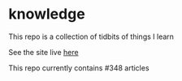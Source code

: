 # knowledge

This repo is a collection of tidbits of things I learn

See the site live [here](https://mark1626.github.io/knowledge/)

This repo currently contains #348 articles
